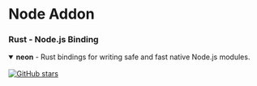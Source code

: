# Node Addon



### Rust - Node.js Binding

<details open>
<summary style="margin-bottom: 16px"><strong>neon</strong> - Rust bindings for writing safe and fast native Node.js modules.</summary>

[![GitHub stars](https://img.shields.io/github/stars/neon-bindings/neon?style=flat-square)](https://github.com/neon-bindings/neon)


</details>
